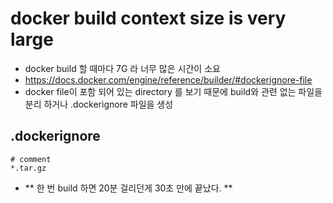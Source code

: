 # docker build context size is very large

- docker build 할 때마다 7G 라 너무 많은 시간이 소요
- https://docs.docker.com/engine/reference/builder/#dockerignore-file
- docker file이 포함 되어 있는 directory 를 보기 때문에 build와 관련 없는 파일을 분리 하거나 .dockerignore 파일을 생성


## .dockerignore
```
# comment
*.tar.gz
```

- ** 한 번 build 하면 20분 걸리던게 30초 만에 끝났다. **